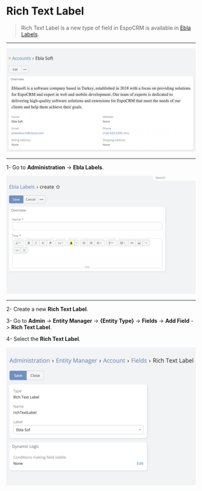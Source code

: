 # Rich Text Label

> Rich Text Label is a new type of field in EspoCRM is available
> in  [Ebla Labels](https://www.eblasoft.com.tr/espocrm-extension-page/labels-cells).
---

![rich-text-label](../../_static/images/espocrm-extensions/labels-cells/rich-text-label.png)


---

1- Go to **Administration** -> **Ebla Labels**.

![rich-text-label](../../_static/images/espocrm-extensions/labels-cells/rich-text-label-op.png)

---

2- Create a new **Rich Text Label**.

3- Go to **Admin** -> **Entity Manager** -> **{Entity Type}** -> **Fields** -> **Add Field** -> **Rich Text Label**.

4- Select the **Rich Text Label**.

![rich-text-label](../../_static/images/espocrm-extensions/labels-cells/rich-text-label-op2.png)